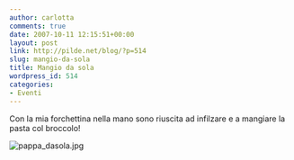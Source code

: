 ```yaml
---
author: carlotta
comments: true
date: 2007-10-11 12:15:51+00:00
layout: post
link: http://pilde.net/blog/?p=514
slug: mangio-da-sola
title: Mangio da sola
wordpress_id: 514
categories:
- Eventi
---
```


Con la mia forchettina nella mano sono riuscita ad infilzare e a mangiare la pasta col broccolo!

![pappa_dasola.jpg](http://pilde.net/blog/wp-content/uploads/2007/10/pappa_dasola.jpg)


